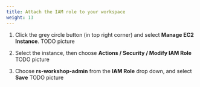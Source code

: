 ```yaml
---
title: Attach the IAM role to your workspace
weight: 13
---
```


1. Click the grey circle button (in top right corner) and select **Manage EC2 Instance**.
TODO picture

2. Select the instance, then choose **Actions / Security / Modify IAM Role**
TODO picture

3. Choose **rs-workshop-admin** from the **IAM Role** drop down, and select **Save**
TODO picture
